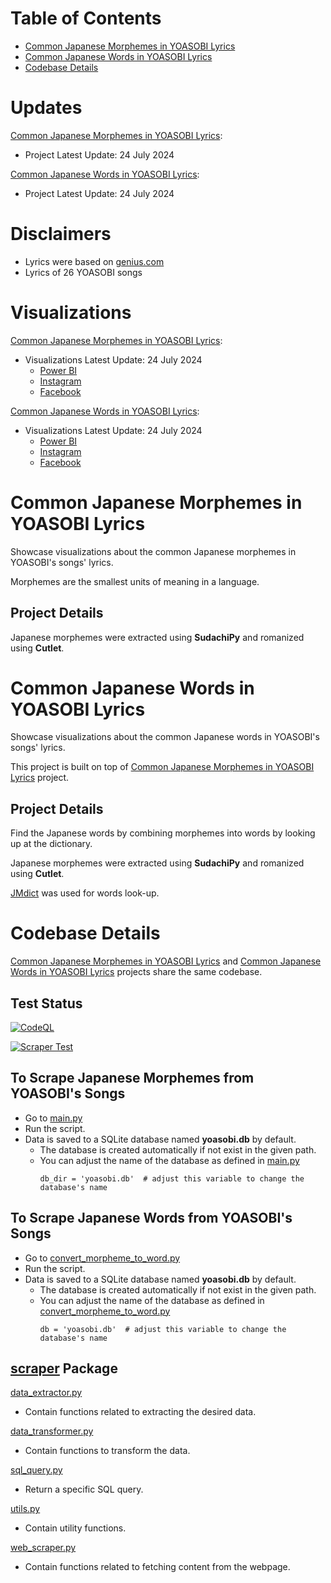 # Table of Contents
- [Common Japanese Morphemes in YOASOBI Lyrics](#common-japanese-morphemes-in-yoasobi-lyrics)
- [Common Japanese Words in YOASOBI Lyrics](#common-japanese-words-in-yoasobi-lyrics)
- [Codebase Details](#codebase-details)

# Updates
[Common Japanese Morphemes in YOASOBI Lyrics](#common-japanese-morphemes-in-yoasobi-lyrics):

- Project Latest Update: 24 July 2024

[Common Japanese Words in YOASOBI Lyrics](#common-japanese-words-in-yoasobi-lyrics):

- Project Latest Update: 24 July 2024

# Disclaimers
- Lyrics were based on [genius.com](https://genius.com/artists/Yoasobi)
- Lyrics of 26 YOASOBI songs

# Visualizations
[Common Japanese Morphemes in YOASOBI Lyrics](#common-japanese-morphemes-in-yoasobi-lyrics):
- Visualizations Latest Update: 24 July 2024
  - [Power BI](https://app.powerbi.com/view?r=eyJrIjoiMTljZjdmN2MtMTk2NC00N2M5LTkxNGMtN2NhZDhlNmU4YmUzIiwidCI6ImZlMzViMTA3LTdjMmYtNGNjMy1hZDYzLTA2NTY0MzcyMDg3OCIsImMiOjEwfQ%3D%3D)
  - [Instagram](https://www.instagram.com/p/C82JCheu08x/?utm_source=ig_web_copy_link&igsh=MzRlODBiNWFlZA==)
  - [Facebook](https://www.facebook.com/permalink.php?story_fbid=pfbid02WxG24t8kDyPBEqEhkYYBfsDVg9uBUvasARogLUTU2CeoDeW7VuFp7S5bnbdqV7tTl&id=61553626169836)

[Common Japanese Words in YOASOBI Lyrics](#common-japanese-words-in-yoasobi-lyrics):
- Visualizations Latest Update: 24 July 2024
  - [Power BI](https://app.powerbi.com/view?r=eyJrIjoiODk0NDIyMjYtODQ2YS00NDgzLWI4MDctNjA4ZTQ1MTdkZTNlIiwidCI6ImZlMzViMTA3LTdjMmYtNGNjMy1hZDYzLTA2NTY0MzcyMDg3OCIsImMiOjEwfQ%3D%3D)
  - [Instagram]()
  - [Facebook]()

# Common Japanese Morphemes in YOASOBI Lyrics
Showcase visualizations about the common Japanese morphemes in YOASOBI's songs' lyrics.

Morphemes are the smallest units of meaning in a language.

## Project Details
Japanese morphemes were extracted using **SudachiPy** and romanized using **Cutlet**.


# Common Japanese Words in YOASOBI Lyrics
Showcase visualizations about the common Japanese words in YOASOBI's songs' lyrics.

This project is built on top of [Common Japanese Morphemes in YOASOBI Lyrics](#common-japanese-morphemes-in-yoasobi-lyrics) project.


## Project Details
Find the Japanese words by combining morphemes into words by looking up at the dictionary.

Japanese morphemes were extracted using **SudachiPy** and romanized using **Cutlet**.

[JMdict](https://github.com/themoeway/jmdict-yomitan) was used for words look-up.


# Codebase Details
[Common Japanese Morphemes in YOASOBI Lyrics](#common-japanese-morphemes-in-yoasobi-lyrics) and
[Common Japanese Words in YOASOBI Lyrics](#common-japanese-words-in-yoasobi-lyrics) projects share the same codebase.


## Test Status
[![CodeQL](https://github.com/sakan811/Common-Japanese-Words-in-YOASOBI-Lyrics/actions/workflows/codeql.yml/badge.svg)](https://github.com/sakan811/Common-Japanese-Words-in-YOASOBI-Lyrics/actions/workflows/codeql.yml) 

[![Scraper Test](https://github.com/sakan811/Common-Japanese-Words-in-YOASOBI-Lyrics/actions/workflows/scraper-test.yml/badge.svg)](https://github.com/sakan811/Common-Japanese-Words-in-YOASOBI-Lyrics/actions/workflows/scraper-test.yml)

## To Scrape Japanese Morphemes from YOASOBI's Songs
- Go to [main.py](main.py)
- Run the script.
- Data is saved to a SQLite database named **yoasobi.db** by default.
  - The database is created automatically if not exist in the given path. 
  - You can adjust the name of the database as defined in [main.py](main.py)
    ```
    db_dir = 'yoasobi.db'  # adjust this variable to change the database's name
    ```

## To Scrape Japanese Words from YOASOBI's Songs
- Go to [convert_morpheme_to_word.py](convert_morpheme_to_word.py)
- Run the script.
- Data is saved to a SQLite database named **yoasobi.db** by default.
  - The database is created automatically if not exist in the given path. 
  - You can adjust the name of the database as defined in [convert_morpheme_to_word.py](convert_morpheme_to_word.py)
    ```
    db = 'yoasobi.db'  # adjust this variable to change the database's name
    ```

## [scraper](scraper) Package 
[data_extractor.py](scraper%2Fdata_extractor.py)
- Contain functions related to extracting the desired data.

[data_transformer.py](scraper%2Fdata_transformer.py)
- Contain functions to transform the data.

[sql_query.py](scraper%2Fsql_query.py)
- Return a specific SQL query.

[utils.py](scraper%2Futils.py)
- Contain utility functions.

[web_scraper.py](scraper%2Fweb_scraper.py)
- Contain functions related to fetching content from the webpage.

